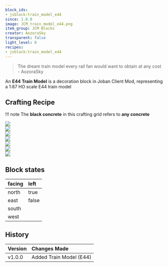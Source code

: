 ```yaml
---
block_ids:
- jsblock:train_model_e44
since: 1.0.0
image: JCM_train_model_e44.png
item_group: JCM Blocks
creator: AozoraSky
transparent: false
light_level: 0
recipes:
- jsblock:train_model_e44
---
```


<blockquote>The dream train model every rail fan would want to obtain at any cost - AozoraSky</blockquote>

An **E44 Train Model** is a decoration block in Joban Client Mod, representing a 1:87 HO scale E44 train model

## Crafting Recipe
!!! note
    The **black concrete** in this crafting grid refers to **any concrete**

<div class="crafting">
    <div class="crafting-table">
        <!-- row 1 -->
        <div></div>
        <div></div>
        <div></div>
        <!-- row 2 -->
        <div><img src="../crafting/Minecraft_Black_concrete.png"></div>
        <div><img src="../crafting/Minecraft_Black_concrete.png"></div>
        <div><img src="../crafting/Minecraft_Black_concrete.png"></div>
        <!-- row 3 -->
        <div><img src="../crafting/Minecraft_Iron_ingot.png"></div>
        <div><img src="../crafting/Minecraft_Iron_ingot.png"></div>
        <div><img src="../crafting/Minecraft_Iron_ingot.png"></div>
    </div>
    <div class="crafting-arrow"></div>
    <div class="crafting-result" data-count="8">
        <img src="../crafting/JCM_Item_Train_model_e44.png">
    </div>
</div>

## Block states
| facing | left  |
|:-------|:------|
| north  | true  |
| east   | false |
| south  |       |
| west   |       |

## History
| Version | Changes Made            |
|:--------|:------------------------|
| v1.0.0  | Added Train Model (E44) |
